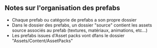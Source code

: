 ## Notes sur l'organisation des prefabs

- Chaque prefab ou catégorie de prefabs a son propre dossier
- Dans le dossier des prefabs, un dossier "source" contient les assets source associés au prefab (textures, matériaux, animations, etc...)
- Les prefabs issues d'Asset packs vont dfans le dossier "Assets/Content/AssetPacks"